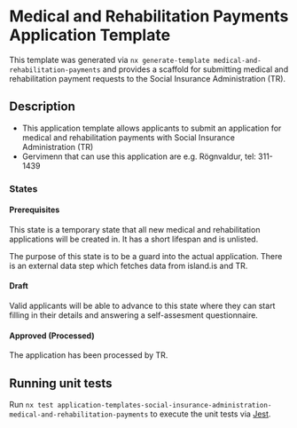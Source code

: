 # Medical and Rehabilitation Payments Application Template

This template was generated via `nx generate-template medical-and-rehabilitation-payments` and provides a scaffold for submitting medical and rehabilitation payment requests to the Social Insurance Administration (TR).

## Description

- This application template allows applicants to submit an application for medical and rehabilitation payments with Social Insurance Administration (TR)
- Gervimenn that can use this application are e.g. Rögnvaldur, tel: 311-1439

### States

#### Prerequisites

This state is a temporary state that all new medical and rehabilitation applications will be created in. It has a short lifespan and is unlisted.

The purpose of this state is to be a guard into the actual application. There is an external data step which fetches data from island.is and TR.

#### Draft

Valid applicants will be able to advance to this state where they can start filling in their details and answering a self-assesment questionnaire.

#### Approved (Processed)

The application has been processed by TR.

## Running unit tests

Run `nx test application-templates-social-insurance-administration-medical-and-rehabilitation-payments` to execute the unit tests via [Jest](https://jestjs.io).
